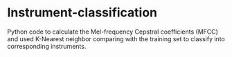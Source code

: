 Instrument-classification
=========================

Python code to calculate the Mel-frequency Cepstral coefficients (MFCC) and used K-Nearest  neighbor comparing with the training set to classify into corresponding instruments.
